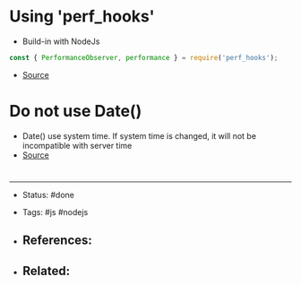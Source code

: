 # Using 'perf_hooks'
- Build-in with NodeJs
```js
const { PerformanceObserver, performance } = require('perf_hooks');
```

- [Source](https://stackoverflow.com/questions/10617070/how-do-i-measure-the-execution-time-of-javascript-code-with-callbacks/51106600#51106600)

# Do not use Date()
- Date() use system time. If system time is changed, it will not be incompatible with server time
- [Source](https://stackoverflow.com/questions/313893/how-to-measure-time-taken-by-a-function-to-execute/15641427#15641427)


# 

---
- Status: #done

- Tags: #js #nodejs 

- References:
	- 

- Related:
	- 
